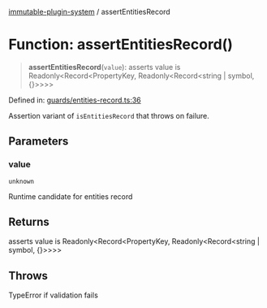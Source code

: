 [immutable-plugin-system](../README.md) / assertEntitiesRecord

# Function: assertEntitiesRecord()

> **assertEntitiesRecord**(`value`): asserts value is Readonly\<Record\<PropertyKey, Readonly\<Record\<string \| symbol, \{\}\>\>\>\>

Defined in: [guards/entities-record.ts:36](https://github.com/agladysh/immutable-plugin-system/blob/main/src/guards/entities-record.ts#L36)

Assertion variant of `isEntitiesRecord` that throws on failure.

## Parameters

### value

`unknown`

Runtime candidate for entities record

## Returns

asserts value is Readonly\<Record\<PropertyKey, Readonly\<Record\<string \| symbol, \{\}\>\>\>\>

## Throws

TypeError if validation fails
